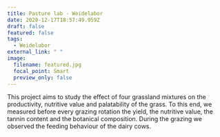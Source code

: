 ```yaml
---
title: Pasture lab - Weidelabor
date: 2020-12-17T18:57:49.959Z
draft: false
featured: false
tags:
  - Weidelabor
external_link: " "
image:
  filename: featured.jpg
  focal_point: Smart
  preview_only: false
---
```

This project aims to study the effect of four grassland mixtures on the productivity, nutritive value and palatability of the grass. To this end, we measured before every grazing rotation the yield, the nutritive value, the tannin content and the botanical composition. During the grazing we observed the feeding behaviour of the dairy cows.